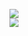 [![](https://img.shields.io/badge/Made%20With-Github%20Spray-lightgrey.svg?style=for-the-badge&logo=github)](https://github.com/Annihil/github-spray#22014)  
[![](https://i.imgur.com/2DrTn0Z.gif)](https://github.com/Annihil/github-spray)